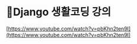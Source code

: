 # Django 생활코딩 강의

[https://www.youtube.com/watch?v=pbKhn2ten9I](https://www.youtube.com/watch?v=pbKhn2ten9I)
